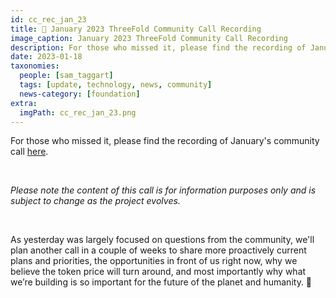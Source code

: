 ```yaml
---
id: cc_rec_jan_23
title: 🍿 January 2023 ThreeFold Community Call Recording
image_caption: January 2023 ThreeFold Community Call Recording
description: For those who missed it, please find the recording of January's community call here
date: 2023-01-18
taxonomies:
  people: [sam_taggart]
  tags: [update, technology, news, community]
  news-category: [foundation]
extra:
  imgPath: cc_rec_jan_23.png
---
```


For those who missed it, please find the recording of January's community call [here](https://forum.threefold.io/t/january-2023-q-a-community-call-recording/3707).

<br/>

_Please note the content of this call is for information purposes only and is subject to change as the project evolves._

<br/>

As yesterday was largely focused on questions from the community, we'll plan another call in a couple of weeks to share more proactively current plans and priorities, the opportunities in front of us right now, why we believe the token price will turn around, and most importantly why what we’re building is so important for the future of the planet and humanity. 🙏
